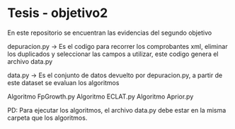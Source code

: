 # Tesis - objetivo2
En este repositorio se encuentran las evidencias del segundo objetivo

depuracion.py -> Es el codigo para recorrer los comprobantes xml, eliminar los duplicados y seleccionar las campos a utilizar, este codigo genera el archivo data.py

data.py -> Es el conjunto de datos devuelto por depuracion.py, a partir de este dataset se evaluan los algoritmos

Algoritmo FpGrowth.py
Algoritmo ECLAT.py
Algoritmo Aprior.py 

PD: Para ejecutar los algoritmos, el archivo data.py debe estar en la misma carpeta que los algoritmos.
